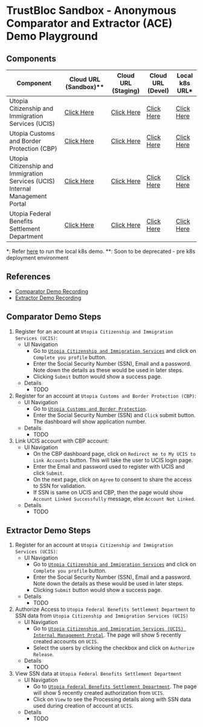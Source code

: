 # TrustBloc Sandbox - Anonymous Comparator and Extractor (ACE) Demo Playground

## Components
| Component                                                                     | Cloud URL (Sandbox)**                                          | Cloud URL (Staging)                                          | Cloud URL (Devel)                                          | Local k8s URL*                                             |
|-------------------------------------------------------------------------------|----------------------------------------------------------------|--------------------------------------------------------------|------------------------------------------------------------|------------------------------------------------------------|
| Utopia Citizenship and Immigration Services (UCIS)                            | [Click Here](https://demo-ucis.sandbox.trustbloc.dev)          | [Click Here](https://ucis-rp.stg.trustbloc.dev)          | [Click Here](https://ucis-rp.dev.trustbloc.dev)          | [Click Here](https://ucis-rp.local.trustbloc.dev)          |
| Utopia Customs and Border Protection (CBP)                                    | [Click Here](https://demo-cbp.sandbox.trustbloc.dev)           | [Click Here](https://cbp-rp.stg.trustbloc.dev)           | [Click Here](https://cbp-rp.dev.trustbloc.dev)           | [Click Here](https://cbp-rp.local.trustbloc.dev)           |
| Utopia Citizenship and Immigration Services (UCIS) Internal Management Portal | [Click Here](https://demo-ucis.sandbox.trustbloc.dev/internal) | [Click Here](https://ucis-rp.stg.trustbloc.dev/internal) | [Click Here](https://ucis-rp.dev.trustbloc.dev/internal) | [Click Here](https://ucis-rp.local.trustbloc.dev/internal) |
| Utopia Federal Benefits Settlement Department                                 | [Click Here](https://demo-benefits-dept.sandbox.trustbloc.dev) | [Click Here](https://benefits-dept-rp.stg.trustbloc.dev) | [Click Here](https://benefits-dept-rp.dev.trustbloc.dev) | [Click Here](https://benefits-dept-rp.local.trustbloc.dev) |

*: Refer [here](./../../README.md#deployment) to run the local k8s demo.
**: Soon to be deprecated - pre k8s deployment environment

## References
- [Comparator Demo Recording](https://www.youtube.com/watch?v=SqDqHSNdGpc)
- [Extractor Demo Recording](https://www.youtube.com/watch?v=E2WHBS6OD2w)

## Comparator Demo Steps
1. Register for an account at `Utopia Citizenship and Immigration Services (UCIS)`:
   - UI Navigation 
     - Go to [`Utopia Citizenship and Immigration Services`](#components) and click on `Complete you profile` button.
     - Enter the Social Security Number (SSN), Email and a password. Note down the details as these would be used in later steps.
     - Clicking `Submit` button would show a success page. 
   - Details 
     - TODO
1. Register for an account at `Utopia Customs and Border Protection (CBP)`:
   - UI Navigation 
     - Go to [`Utopia Customs and Border Protection`](#components).
     - Enter the Social Security Number (SSN) and `Click` submit button. The dashboard will show application number.
   - Details 
     - TODO
1. Link UCIS account with CBP account:
   - UI Navigation 
     - On the CBP dashboard page, click on `Redirect me to My UCIS to Link Accounts` button. This will take the user to UCIS login page.
     - Enter the Email and password used to register with UCIS and click `Submit`.
     - On the next page, click on `Agree` to consent to share the access to SSN for validation.
     - If SSN is same on UCIS and CBP, then the page would show `Account Linked Successfully` message, else `Account Not Linked`.
   - Details 
     - TODO


## Extractor Demo Steps
1. Register for an account at `Utopia Citizenship and Immigration Services (UCIS)`:
   - UI Navigation 
     - Go to [`Utopia Citizenship and Immigration Services`](#components) and click on `Complete you profile` button.
     - Enter the Social Security Number (SSN), Email and a password. Note down the details as these would be used in later steps.
     - Clicking `Submit` button would show a success page. 
   - Details 
     - TODO
1. Authorize Access to `Utopia Federal Benefits Settlement Department` to  SSN data from `Utopia Citizenship and Immigration Services (UCIS)`
   - UI Navigation 
     - Go to [`Utopia Citizenship and Immigration Services (UCIS) Internal Management Protal`](#components). The page will show 5 recently created accounts on `UCIS`.
     - Select the users by clicking the checkbox and click on `Authorize Release`.
   - Details 
     - TODO
1. View SSN data at `Utopia Federal Benefits Settlement Department`
   - UI Navigation 
     - Go to [`Utopia Federal Benefits Settlement Department`](#components). The page will show 5 recently created authorization from `UCIS`.
     - Click on `View` to see the Processing details along with SSN data used during creation of account at `UCIS`.
   - Details 
     - TODO
     
